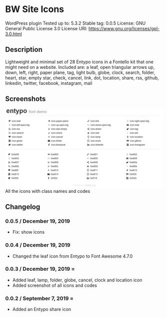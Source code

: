 # BW Site Icons
WordPress plugin
Tested up to: 5.3.2
Stable tag: 0.0.5
License: GNU General Public License 3.0
License URI: https://www.gnu.org/licenses/gpl-3.0.html

## Description
Lightweight and minimal set of 28 Entypo icons in a Fontello kit that one might need on a website.
Included are: a leaf, open triangular arrows up, down, left, right, paper plane, tag, light bulb, globe, clock, search, folder, heart, star, empty star, check, cancel, link, dot, location, share, rss, github, linkedin, twitter, facebook, instagram, mail

## Screenshots

![Screenshot of all the included icons](screenshot-1.png)
All the icons with class names and codes

## Changelog

### 0.0.5 / December 19, 2019
* Fix: show icons

### 0.0.4 / December 19, 2019
* Changed the leaf icon from Entypo to Font Awesome 4.7.0

### 0.0.3 / December 19, 2019 =
* Added leaf, lamp, folder, globe, cancel, clock and location icon
* Added screenshot of all icons and codes

### 0.0.2 / September 7, 2019 =
* Added an Entypo share icon